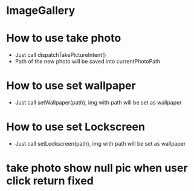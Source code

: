 # ImageGallery
# How to use take photo
- Just call dispatchTakePictureIntent()
- Path of the new photo will be saved into currentPhotoPath 
# How to use set wallpaper
- Just call setWallpaper(path), img with path will be set as wallpaper 
# How to use set Lockscreen
- Just call setLockscreen(path), img with path will be set as wallpaper 
# take photo show null pic when user click return fixed
